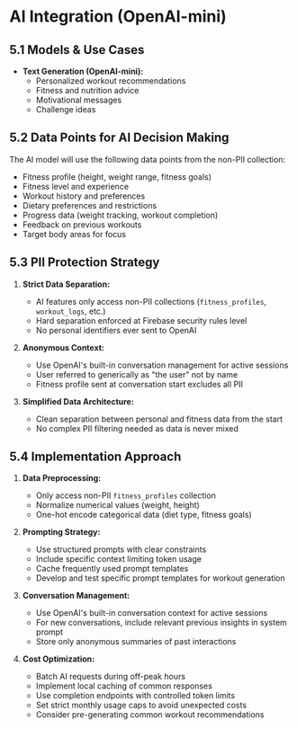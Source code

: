 # AI Integration (OpenAI-mini)

## 5.1 Models & Use Cases
- **Text Generation (OpenAI-mini):**
  - Personalized workout recommendations
  - Fitness and nutrition advice
  - Motivational messages
  - Challenge ideas

## 5.2 Data Points for AI Decision Making
The AI model will use the following data points from the non-PII collection:
- Fitness profile (height, weight range, fitness goals)
- Fitness level and experience
- Workout history and preferences
- Dietary preferences and restrictions
- Progress data (weight tracking, workout completion)
- Feedback on previous workouts
- Target body areas for focus

## 5.3 PII Protection Strategy
1. **Strict Data Separation:**
   - AI features only access non-PII collections (`fitness_profiles`, `workout_logs`, etc.)
   - Hard separation enforced at Firebase security rules level
   - No personal identifiers ever sent to OpenAI

2. **Anonymous Context:**
   - Use OpenAI's built-in conversation management for active sessions
   - User referred to generically as "the user" not by name
   - Fitness profile sent at conversation start excludes all PII

3. **Simplified Data Architecture:**
   - Clean separation between personal and fitness data from the start
   - No complex PII filtering needed as data is never mixed

## 5.4 Implementation Approach
1. **Data Preprocessing:**
   - Only access non-PII `fitness_profiles` collection
   - Normalize numerical values (weight, height)
   - One-hot encode categorical data (diet type, fitness goals)
   
2. **Prompting Strategy:**
   - Use structured prompts with clear constraints
   - Include specific context limiting token usage
   - Cache frequently used prompt templates
   - Develop and test specific prompt templates for workout generation
   
3. **Conversation Management:**
   - Use OpenAI's built-in conversation context for active sessions
   - For new conversations, include relevant previous insights in system prompt
   - Store only anonymous summaries of past interactions

4. **Cost Optimization:**
   - Batch AI requests during off-peak hours
   - Implement local caching of common responses
   - Use completion endpoints with controlled token limits
   - Set strict monthly usage caps to avoid unexpected costs
   - Consider pre-generating common workout recommendations